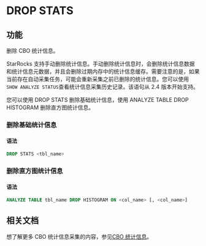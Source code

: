 # DROP STATS

## 功能

删除 CBO 统计信息。

StarRocks 支持手动删除统计信息。手动删除统计信息时，会删除统计信息数据和统计信息元数据，并且会删除过期内存中的统计信息缓存。需要注意的是，如果当前存在自动采集任务，可能会重新采集之前已删除的统计信息。您可以使用`SHOW ANALYZE STATUS`查看统计信息采集历史记录。该语句从 2.4 版本开始支持。

您可以使用 DROP STATS 删除基础统计信息，使用 ANALYZE TABLE DROP HISTOGRAM 删除直方图统计信息。

### 删除基础统计信息

#### 语法

```SQL
DROP STATS <tbl_name>
```

### 删除直方图统计信息

#### 语法

```SQL
ANALYZE TABLE tbl_name DROP HISTOGRAM ON <col_name> [, <col_name>]
```

## 相关文档

想了解更多 CBO 统计信息采集的内容，参见[CBO 统计信息](../../../using_starrocks/Cost_based_optimizer.md)。

